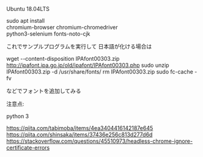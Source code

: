 
Ubuntu 18.04LTS

sudo apt install \
 chromium-browser chromium-chromedriver \
 python3-selenium fonts-noto-cjk

これでサンプルプログラムを実行して
日本語が化ける場合は

wget --content-disposition IPAfont00303.zip http://ipafont.ipa.go.jp/old/ipafont/IPAfont00303.php
sudo unzip IPAfont00303.zip -d /usr/share/fonts/
rm IPAfont00303.zip
sudo fc-cache -fv

などでフォントを追加してみる


注意点:

python 3


<https://qiita.com/tabimoba/items/4ea3404416142187e645>
<https://qiita.com/shinsaka/items/37436e256c813d277d6d>
<https://stackoverflow.com/questions/45510973/headless-chrome-ignore-certificate-errors>
